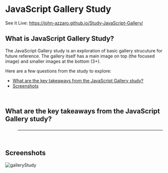 # JavaScript Gallery Study
See it Live: https://john-azzaro.github.io/Study-JavaScript-Gallery/
<br>

## What is JavaScript Gallery Study?
The JavaScript Gallery study is an exploration of basic gallery strucuture for future reference. The gallery
itself has a main image on top (the focused image) and smaller images at the bottom (3+).

Here are a few questions from the study to explore:

* [What are the key takeaways from the JavaScript Gallery study?](#What-are-the-key-takeaways-from-the-JavaScript-Gallery-study)
* [Screenshots](#Screenshots)
<br>

## What are the key takeaways from the JavaScript Gallery study?

<dl> 
<dd>

### 
----------


</dd>
</dl>

<br>

## Screenshots
![galleryStudy](https://user-images.githubusercontent.com/37447586/74215944-b9207800-4c57-11ea-8979-fb1f0690c65b.png)
